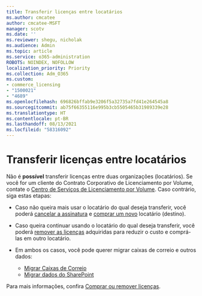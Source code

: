 ```yaml
---
title: Transferir licenças entre locatários
ms.author: cmcatee
author: cmcatee-MSFT
manager: scotv
ms.date: ''
ms.reviewer: shegu, nicholak
ms.audience: Admin
ms.topic: article
ms.service: o365-administration
ROBOTS: NOINDEX, NOFOLLOW
localization_priority: Priority
ms.collection: Adm_O365
ms.custom:
- commerce_licensing
- "1500021"
- "4689"
ms.openlocfilehash: 696826bffab9e3206f5a32735a7fd41e264545a8
ms.sourcegitcommit: ab75f66355116e995b3cb5505465b31989339e28
ms.translationtype: HT
ms.contentlocale: pt-BR
ms.lasthandoff: 08/13/2021
ms.locfileid: "58316092"
---
```

# <a name="transfer-licenses-between-tenants"></a>Transferir licenças entre locatários

Não é **possível** transferir licenças entre duas organizações (locatários). Se você for um cliente do Contrato Corporativo de Licenciamento por Volume, contate o [Centro de Serviços de Licenciamento por Volume](https://support.microsoft.com/help/4471406/how-to-contact-the-microsoft-volume-licensing-service-center). Caso contrário, siga estas etapas:

- Caso não queira mais usar o locatário do qual deseja transferir, você poderá [cancelar a assinatura](https://admin.microsoft.com/Adminportal/Home?source=applauncher#/subscriptions) e [comprar um novo](https://www.microsoft.com/microsoft-365/business/compare-all-microsoft-365-business-products?rtc=2&activetab=tab:primaryr2) locatário (destino).
- Caso queira continuar usando o locatário do qual deseja transferir, você poderá [remover as licenças](https://docs.microsoft.com/microsoft-365/commerce/licenses/buy-licenses#buy-or-remove-licenses-for-your-business-subscription) adquiridas para reduzir o custo e comprá-las em outro locatário.
- Em ambos os casos, você pode querer migrar caixas de correio e outros dados:

    - [Migrar Caixas de Correio](https://docs.microsoft.com/Exchange/mailbox-migration/migrate-mailboxes-across-tenants)
    - [Migrar dados do SharePoint](https://aka.ms/modernSpoAdminCenter/CloudContentMigrations)

Para mais informações, confira [Comprar ou remover licenças](https://docs.microsoft.com/microsoft-365/commerce/licenses/buy-licenses).